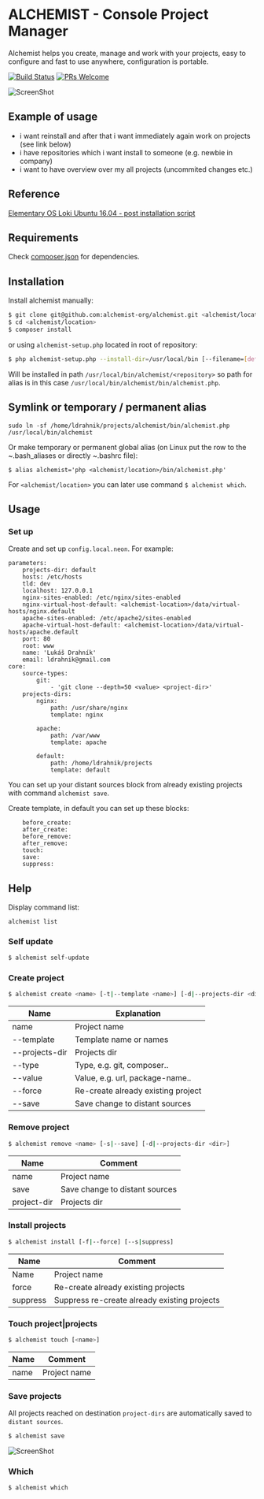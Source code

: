 ALCHEMIST - Console Project Manager
===========

Alchemist helps you create, manage and work with your projects, easy to configure and fast to use anywhere, configuration is portable.

[![Build Status](https://travis-ci.org/alchemist-org/alchemist.svg?branch=master)](https://travis-ci.org/alchemist-org/alchemist)
[![PRs Welcome](https://img.shields.io/badge/PRs-welcome-brightgreen.svg?style=flat-square)](http://makeapullrequest.com) 

![ScreenShot](https://raw.github.com/alchemist-org/alchemist/master/examples/alchemist.png)

## Example of usage

- i want reinstall and after that i want immediately again work on projects (see link below)
- i have repositories which i want install to someone (e.g. newbie in company)
- i want to have overview over my all projects (uncommited changes etc.)

## Reference

[Elementary OS Loki Ubuntu 16.04 - post installation script](https://gist.github.com/ldrahnik/06d13c7707e1f3c1bfdade2f054b71e8)

## Requirements

Check [composer.json](https://github.com/alchemist-org/alchemist/blob/master/composer.json) for dependencies.

## Installation

Install alchemist manually:

```sh
$ git clone git@github.com:alchemist-org/alchemist.git <alchemist/location>
$ cd <alchemist/location>
$ composer install
```

or using `alchemist-setup.php` located in root of repository:

```sh
$ php alchemist-setup.php --install-dir=/usr/local/bin [--filename=[default='alchemist']] [--force]
```

Will be installed in path `/usr/local/bin/alchemist/<repository>` so path for alias is in this case `/usr/local/bin/alchemist/bin/alchemist.php`.

## Symlink or temporary / permanent alias

```
sudo ln -sf /home/ldrahnik/projects/alchemist/bin/alchemist.php /usr/local/bin/alchemist
```

Or make temporary or permanent global alias (on Linux put the row to the ~.bash_aliases or directly ~.bashrc file):

```
$ alias alchemist='php <alchemist/location>/bin/alchemist.php'
```

For `<alchemist/location>` you can later use command `$ alchemist which`.

## Usage

### Set up

Create and set up `config.local.neon`. For example:

```
parameters:
	projects-dir: default
	hosts: /etc/hosts
	tld: dev
	localhost: 127.0.0.1
	nginx-sites-enabled: /etc/nginx/sites-enabled
	nginx-virtual-host-default: <alchemist-location>/data/virtual-hosts/nginx.default
	apache-sites-enabled: /etc/apache2/sites-enabled
	apache-virtual-host-default: <alchemist-location>/data/virtual-hosts/apache.default
	port: 80
	root: www
	name: 'Lukáš Drahník'
	email: ldrahnik@gmail.com
core:
	source-types:
		git:
			- 'git clone --depth=50 <value> <project-dir>'
	projects-dirs:
		nginx:
			path: /usr/share/nginx
			template: nginx

		apache:
			path: /var/www
			template: apache

		default:
			path: /home/ldrahnik/projects
			template: default
```

You can set up your distant sources block from already existing projects with command `alchemist save`.

Create template, in default you can set up these blocks:
```
    before_create:
    after_create:
    before_remove:
    after_remove:
    touch:
    save:
    suppress:
```

## Help

Display command list:

```
alchemist list
```

### Self update

```sh
$ alchemist self-update
```

### Create project

```sh
$ alchemist create <name> [-t|--template <name>] [-d|--projects-dir <dir>] [--type <type>] [--value <value>] [-f|--force] [-s|--save]
```

Name | Explanation
------------ | -------------
name | Project name
--template <name> | Template name or names
--projects-dir <dir> | Projects dir
--type <type> | Type, e.g. git, composer..
--value <value> | Value, e.g. url, package-name..
--force | Re-create already existing project
--save | Save change to distant sources

### Remove project

```sh
$ alchemist remove <name> [-s|--save] [-d|--projects-dir <dir>]
```

Name | Comment
------------ | -------------
name | Project name
save | Save change to distant sources
project-dir | Projects dir


### Install projects

```sh
$ alchemist install [-f|--force] [--s|suppress]
```

Name | Comment
------------ | -------------
Name | Project name
force | Re-create already existing projects
suppress | Suppress re-create already existing projects

### Touch project|projects

```sh
$ alchemist touch [<name>]
```

Name | Comment
------------ | -------------
name | Project name

### Save projects

All projects reached on destination `project-dirs` are automatically saved to `distant sources`.

```sh
$ alchemist save
```

![ScreenShot](https://raw.github.com/alchemist-org/alchemist/master/examples/alchemist_config.local.neon.png)

### Which

```sh
$ alchemist which
```
